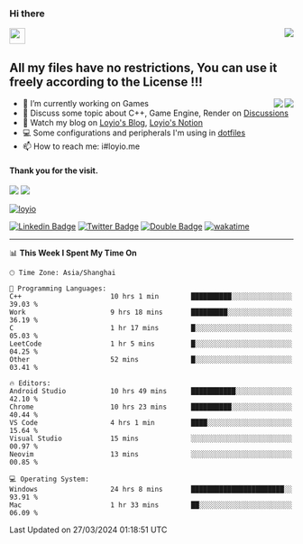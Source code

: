 <h3 align="left">Hi there</h3>
<img src='https://em-content.zobj.net/source/animated-noto-color-emoji/356/waving-hand_light-skin-tone_1f44b-1f3fb_1f3fb.gif' width='28' />
<a align="right" href="https://github.com/loyio/loyio/blob/master/STAR/README.md"><img align="right" src="https://img.shields.io/badge/LOYIO-STAR-green" /></a>

## All my files have no restrictions, You can use it freely according to the License !!!

<a href="https://github.com/loyio#gh-light-mode-only">
     <img align="right"  src="https://loy-readme.vercel.app/api/top-langs/?username=loyio&langs_count=6&hide=css,html,jupyter%20notebook" />
</a>

<a href="https://github.com/loyio#gh-dark-mode-only">
  <img align="right"  src="https://loy-readme.vercel.app/api/top-langs/?username=loyio&langs_count=6&theme=slateorange&hide=css,html,jupyter%20notebook" />
</a>



- 🔭 I’m currently working on Games
- 💬 Discuss some topic about C++, Game Engine, Render on [Discussions](https://github.com/loyio/loyio/discussions)
- 📔 Watch my blog on [Loyio's Blog](https://loyio.me), [Loyio's Notion](https://loyio.notion.site/loyio/Loyio-s-Dashboard-2f56bd29222a445ea9d9e8802a1ac83b)
- 💻 Some configurations and peripherals I'm using in [dotfiles](https://github.com/loyio/dotfiles)
- 📫 How to reach me: i#loyio.me


#### Thank you for the visit.
<img src="http://profile-counter.glitch.me/loyio/count.svg" />

<img src="https://loy-readme.vercel.app/api?username=loyio&show_icons=true&hide=stars&include_all_commits=true&hide_title=true&theme=slateorange" />

     

[![loyio](https://github-profile-trophy.vercel.app/?username=loyio&theme=onedark&column=4)](https://github.com/loyio)

[![Linkedin Badge](https://img.shields.io/badge/-@loyio-0077b5?style=flat-square&logo=Linkedin&logoColor=white&labelColor=0077b5&link=https://www.linkedin.com/in/loyio-hex-363172158/)](https://www.linkedin.com/in/loyio-hex-363172158/)
[![Twitter Badge](https://img.shields.io/badge/-@loyiome-000000?style=flat-square&labelColor=000000&logo=x&logoColor=white&link=https://twitter.com/loyiome)](https://twitter.com/loyiome)
[![Double Badge](https://img.shields.io/badge/@loyio-007722?style=flat&logo=Douban&logoColor=white)](https://www.douban.com/people/susmote)
[![wakatime](https://wakatime.com/badge/user/c0ddc104-5a20-41d1-ab9a-c4d9ea20a4d9.svg)](https://wakatime.com/@c0ddc104-5a20-41d1-ab9a-c4d9ea20a4d9)

-------
<!--START_SECTION:waka-->
📊 **This Week I Spent My Time On** 

```text
🕑︎ Time Zone: Asia/Shanghai

💬 Programming Languages: 
C++                      10 hrs 1 min        ██████████░░░░░░░░░░░░░░░   39.03 % 
Work                     9 hrs 18 mins       █████████░░░░░░░░░░░░░░░░   36.19 % 
C                        1 hr 17 mins        █░░░░░░░░░░░░░░░░░░░░░░░░   05.03 % 
LeetCode                 1 hr 5 mins         █░░░░░░░░░░░░░░░░░░░░░░░░   04.25 % 
Other                    52 mins             █░░░░░░░░░░░░░░░░░░░░░░░░   03.41 % 

🔥 Editors: 
Android Studio           10 hrs 49 mins      ███████████░░░░░░░░░░░░░░   42.10 % 
Chrome                   10 hrs 23 mins      ██████████░░░░░░░░░░░░░░░   40.44 % 
VS Code                  4 hrs 1 min         ████░░░░░░░░░░░░░░░░░░░░░   15.64 % 
Visual Studio            15 mins             ░░░░░░░░░░░░░░░░░░░░░░░░░   00.97 % 
Neovim                   13 mins             ░░░░░░░░░░░░░░░░░░░░░░░░░   00.85 % 

💻 Operating System: 
Windows                  24 hrs 8 mins       ███████████████████████░░   93.91 % 
Mac                      1 hr 33 mins        ██░░░░░░░░░░░░░░░░░░░░░░░   06.09 % 
```


 Last Updated on 27/03/2024 01:18:51 UTC
<!--END_SECTION:waka-->
